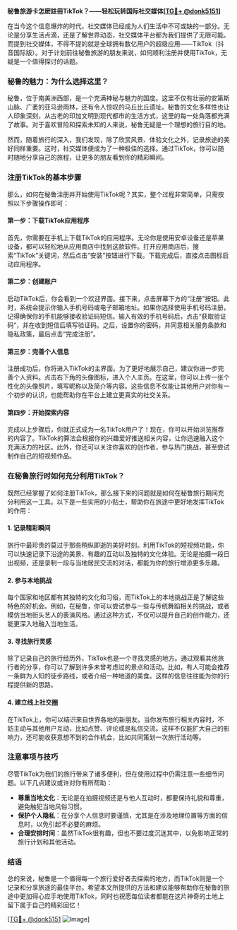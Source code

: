 **秘鲁旅游卡怎麽註冊TikTok？——轻松玩转国际社交媒体[[TG💪+ @donk5151](https://t.me/s/donk5151)]**

在当今这个信息爆炸的时代，社交媒体已经成为人们生活中不可或缺的一部分。无论是分享生活点滴，还是了解世界动态，社交媒体平台都为我们提供了无限可能。而提到社交媒体，不得不提的就是全球拥有数亿用户的超级应用——TikTok（抖音国际版）。对于计划前往秘鲁旅游的朋友来说，如何顺利注册并使用TikTok，无疑是一个值得探讨的话题。

### 秘鲁的魅力：为什么选择这里？

秘鲁，位于南美洲西部，是一个充满神秘与魅力的国度。这里不仅有壮丽的安第斯山脉、广袤的亚马逊雨林，还有令人惊叹的马丘比丘遗址。秘鲁的文化多样性也让人印象深刻，从古老的印加文明到现代都市的生活方式，这里的每一处角落都充满了故事。对于喜欢冒险和探索未知的人来说，秘鲁无疑是一个理想的旅行目的地。

然而，随着旅行的深入，我们发现，除了欣赏风景、体验文化之外，记录旅途的美好同样重要。这时，社交媒体便成为了一种极佳的选择。通过TikTok，你可以随时随地分享自己的旅程，让更多的朋友看到你的精彩瞬间。

### 注册TikTok的基本步骤

那么，如何在秘鲁注册并开始使用TikTok呢？其实，整个过程非常简单，只需按照以下步骤操作即可：

#### 第一步：下载TikTok应用程序

首先，你需要在手机上下载TikTok的应用程序。无论你是使用安卓设备还是苹果设备，都可以轻松地从应用商店中找到这款软件。打开应用商店后，搜索“TikTok”关键词，然后点击“安装”按钮进行下载。下载完成后，直接点击图标启动应用程序。

#### 第二步：创建账户

启动TikTok后，你会看到一个欢迎界面。接下来，点击屏幕下方的“注册”按钮。此时，系统会提示你输入手机号码或电子邮箱地址。如果你选择使用手机号码注册，记得确保你的手机能够接收验证码短信。输入有效的手机号码后，点击“获取验证码”，并在收到短信后填写验证码。之后，设置你的密码，并同意相关服务条款和隐私政策，最后点击“完成注册”。

#### 第三步：完善个人信息

注册成功后，你将进入TikTok的主界面。为了更好地展示自己，建议你进一步完善个人资料。点击右下角的头像图标，进入个人主页。在这里，你可以上传一张个性化的头像照片，填写昵称以及简介等内容。这些信息不仅能让其他用户对你有一个初步的认识，也能帮助你在平台上建立更真实的社交关系。

#### 第四步：开始探索内容

完成以上步骤后，你就正式成为一名TikTok用户了！现在，你可以开始浏览推荐的内容了。TikTok的算法会根据你的兴趣爱好推送相关内容，让你迅速融入这个充满活力的社区。此外，你还可以关注你喜欢的创作者，参与热门挑战，甚至尝试制作自己的短视频作品。

### 在秘鲁旅行时如何充分利用TikTok？

既然已经掌握了如何注册TikTok，那么接下来的问题就是如何在秘鲁旅行期间充分利用这一工具。以下是一些实用的小贴士，帮助你在旅途中更好地发挥TikTok的作用：

#### 1. 记录精彩瞬间

旅行中最珍贵的莫过于那些稍纵即逝的美好时刻。利用TikTok的短视频功能，你可以快速记录下沿途的美景、有趣的互动以及独特的文化体验。无论是拍摄一段日出视频，还是录制一段与当地居民交流的对话，都能为你的旅行增添更多乐趣。

#### 2. 参与本地挑战

每个国家和地区都有其独特的文化和习俗，而TikTok上的本地挑战正是了解这些特色的好机会。例如，在秘鲁，你可以尝试参与一些与传统舞蹈相关的挑战，或者模仿当地街头艺人的表演风格。通过这种方式，不仅可以提升自己的创作能力，还能更深入地融入当地生活。

#### 3. 寻找旅行灵感

除了记录自己的旅行经历外，TikTok也是一个寻找灵感的地方。通过观看其他旅行者的分享，你可以了解到许多未曾考虑过的景点和活动。比如，有人可能会推荐一条鲜为人知的徒步路线，或者介绍一种地道的美食。这样的信息往往能为你的行程提供新的思路。

#### 4. 建立线上社交圈

在TikTok上，你可以结识来自世界各地的新朋友。当你发布旅行相关内容时，不妨主动与其他用户互动，比如点赞、评论或是私信交流。这样不仅能扩大自己的影响力，还可能收获意想不到的合作机会，比如共同策划一次旅行活动等。

### 注意事项与技巧

尽管TikTok为我们的旅行带来了诸多便利，但在使用过程中仍需注意一些细节问题。以下几点建议或许对你有所帮助：

- **尊重当地文化**：无论是在拍摄视频还是与他人互动时，都要保持礼貌和尊重，避免触犯当地风俗习惯。
- **保护个人隐私**：在分享个人信息时要谨慎，尤其是在涉及地理位置等方面的信息时，以免引起不必要的麻烦。
- **合理安排时间**：虽然TikTok很有趣，但也不要过度沉迷其中，以免影响正常的旅行计划和其他活动。

### 结语

总的来说，秘鲁是一个值得每一个旅行爱好者去探索的地方，而TikTok则是一个记录和分享旅途的最佳平台。希望本文所提供的方法和建议能够帮助你在秘鲁的旅途中更加得心应手地使用TikTok，同时也祝愿每位读者都能在这片神奇的土地上留下属于自己的精彩回忆！

[[TG💪+ @donk5151](https://t.me/s/donk5151) ![Image](https://i.postimg.cc/rwNCRYN7/Snipaste-2025-04-30-17-27-05.png)]